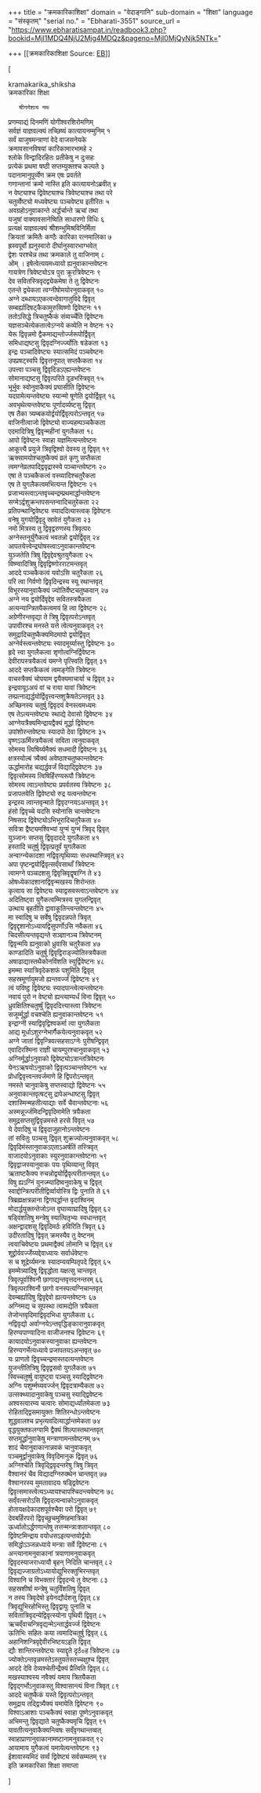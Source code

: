+++
title = "क्रमकारिकाशिक्षा"
domain = "वेदाङ्गानि"
sub-domain = "शिक्षा"
language = "संस्कृतम्"
"serial no." = "Ebharati-3551"
source_url = "https://www.ebharatisampat.in/readbook3.php?bookid=MjI1MDQ4NjU2Mjg4MDQz&pageno=MjI0MjQyNjk5NTk="

+++
[[क्रमकारिकाशिक्षा	Source: [EB](https://www.ebharatisampat.in/readbook3.php?bookid=MjI1MDQ4NjU2Mjg4MDQz&pageno=MjI0MjQyNjk5NTk=)]]

\[



kramakarika_shiksha  
क्रमकारिका शिक्षा

       श्रीगणेशाय नमः  
प्रणम्याद्यं दिनमणिं योगीश्वरशिरोमणिम्  
सर्वज्ञं याज्ञवल्क्यं तच्छिष्यं कात्यायनम्मुनिम् १  
सर्वं याजुषमन्त्राणां वेदे वाजसनेयके  
क्रमावसानविषयां कारिकामारभामहे २  
श्लोके विन्द्वादिरहितः प्रतीकेषु न दुःसहः  
प्रत्येकं प्रथमा षष्ठी सप्तम्युक्तश्च कल्पते ३  
पदानामानुपूर्व्येण क्रम एषः प्रवर्तते  
गणान्तानां क्रमो नास्ति इति कात्यायनोऽब्रवीत् ४  
न वेष्ट्याश्च द्विवेष्ट्याश्च त्रिवेष्ट्याश्च तथा परे  
चतुर्व्वेष्ट्यो मध्यवेष्ट्यः पञ्चवेष्ट्य इतीरितः ५  
अवग्रहोऽनुवाकान्ते अर्द्धर्चान्ते ऋचां तथा  
यजुषां वाक्यावसानेष्विति साधारणो विधिः ६  
प्रत्यक्षं याज्ञवल्क्यं श्रीशम्भुमिश्रविनिर्मिता  
क्रियतां क्रमितैः कण्ठैः कारिका रत्नमालिका ७  
ह्रस्वपूर्वो ह्यनुस्वारो दीर्घानुस्वारभाग्भवेत्  
द्वेशः परश्चेन्न तथा क्रमकाले तु वाजिनाम् ८  
ओम् । इषेत्वेत्ययमध्यायो ह्यनुवाकान्तवेष्टनः  
गायत्रेण त्रिवेष्ट्योऽत्र पुरा क्रूरत्रिवेष्टनः ९  
देव सवितस्त्रिवृदद्व्येकमेषा ते तु द्विवेष्टनः  
एतन्ते द्व्येकता त्वग्नीषोमयोरनुवाकवृत् १०  
अग्ने दब्धायऽएकत्वन्देवागातुविदे द्विवृत्  
सम्बर्ह्यादिषट्कैकामुरुव्विष्णो द्विवेष्टनः ११  
ततोऽसिद्धे त्रिचतुष्कैकं संव्वर्च्चेति द्विवेष्टनः  
यज्ञसञ्चेत्येकतात्वेऽग्नये कव्येति न वेष्टनः १२  
येरू द्विवृन्नमो द्वैकमाद्यन्तोर्ज्जरूपोर्द्विवृत्  
समिधाद्यष्टसु द्विवृदग्निर्ज्ज्योतिः षडेकता १३  
इन्द्रः पञ्चादिवेष्ट्यः स्यात्समिदं पञ्चवेष्टनः  
उपप्रषट्स्वपि द्विवृत्तनूपात् सप्तकैकता १४  
उपत्त्वा पञ्चसु द्विवृदिडऽएह्यन्तवेष्टनः  
सोमानाद्यष्टसु द्विवृत्परिते दूडभस्त्रिवृत् १५  
भूर्भुवः स्वोनुवाकैक्यं प्रघासीति द्विवेष्टनः  
यदग्रामेत्यन्तवेष्ट्यः स्यान्मो षूणेति द्वयोर्द्विवृत् १६  
अवभृथेत्यन्तवेष्ट्यः पूर्णादर्व्यष्टसु द्विवृत्  
एष तैका त्र्यम्बकयोर्द्वयोर्द्विवृत्परोऽन्तवृत् १७  
वाजिनीत्वाजो द्विवेष्ट्यो वाज्यहम्पञ्चकैकता  
एदमादित्रिषु द्विवृन्महीनां युगलैकता १८  
आपो द्विवेष्टनः स्वाहा यज्ञमित्यन्तवेष्टनः  
आकूत्त्यै प्रयुजे त्रिवृद्विश्वो देवस्य तु द्विवृत् १९  
ऋक्सामयोश्चतुष्कैक्यं व्रतं कृणु सप्तैकता  
त्वमग्नेव्रतपाद्द्विवृद्रास्स्वे पञ्चान्तवेष्टनः २०  
एषा ते पञ्चकैकत्वं वस्व्यादिश्चतुरैकता  
एष ते युगलैकत्वमभित्यन्त द्विवेष्टनः २१  
प्रजाभ्यस्त्वाऽन्तवृच्चन्द्रम्प्रथमार्द्धान्तवेष्टनः  
सग्मेऽर्द्वशुक्रन्तपसन्तन्वादिचतुरेकता २२  
प्रतिपन्थान्द्विवेष्ट्यः स्याददित्यास्त्वक् द्विवेष्टनः  
वनेषु युगयोर्द्विवृदु स्रावेतं युगैकता २३  
नमो मित्रस्य तु द्विवृद्वरुणस्य त्रिवृत्परः  
अग्नेस्तनूर्युंगैकत्वं भवतन्नो द्वयोर्द्विवृत् २४  
आपतयेत्त्वेन्द्रघोषस्त्वाऽनुवाकान्तवेष्टनः  
युञ्जतेति त्रिषु द्विवृद्देवश्रुतयुगैकता २५  
विष्ण्वादित्रिषु द्विवृद्विष्णोरराटमन्तवृत्  
आददे पञ्चकैकत्वं यवोऽसि चतुरैकता २६  
परि त्वा गिर्वणो द्विवृदिन्द्रस्य स्यू रथान्तवृत्  
विभूरस्यानुवाकैक्यं ज्योतिर्वेष्टचतुष्कवान् २७  
अग्ने नय द्वयोर्दिवृद्देव सवितस्त्रयैकता  
अत्यन्यान्त्रितयैकत्वमयं हि त्वा द्विवेष्टनः २८  
अग्रेणीरन्तवृद्या ते त्रिषु द्विवृत्परोऽन्तवृत्  
उपावीरश्च मनस्ते यत्ते त्वेत्यनुवाकवृत् २९  
समुद्रादिचतुष्कैक्यमिदमापो द्वयोर्द्विवृत्  
अग्नेर्वस्त्वन्तवेष्ट्यः स्यादमूर्य्यास्तु द्विवेष्टनः ३०  
हृदे त्त्वा युगलैकत्वा शृणोत्वग्निर्द्विवेष्टनः  
देवीरापस्त्रयैकत्वं यमग्ने पृत्स्विति द्विवृत् ३१  
आददे सप्तकैकत्वं त्वमङ्गेति त्रिवेष्टनः  
वाचस्त्रैक्यं चोपयाम द्वयैक्यमाचार्या च द्विवृत् ३२  
इन्द्रवायूऽअयं वां च राया यावां त्रिवेष्टनः  
तम्प्रत्नाद्यर्द्धयोर्द्विवृत्त्वन्तशुक्रैषतेऽन्तवृत् ३३  
अच्छिनस्य चतुर्षु द्विवृदयं वेनस्त्वमध्यमः  
एष तेऽत्यन्तवेष्ट्यः स्थाद्ये देवासो द्विवेष्टनः ३४  
आग्नेयत्रैक्यमिन्द्रायद्वैक्यं मूर्द्धा द्विवेष्टनः  
उपांशोरन्तवेष्ट्यः स्यादपो देवा द्विवेष्टनः ३५  
वृष्णऽऊर्मिस्त्रयैकत्वं सविता त्वनुवाकवृत्  
सोमस्य त्विषिर्य्यमैक्यं सधमादी द्विवेष्टनः ३६  
क्षत्रस्योल्बं त्र्यैक्यं अवेष्ठाश्चतुष्कान्तवेष्टनः  
ऊर्द्धामारोह चद्यर्द्धवर्जं विद्याद्द्विवेष्टनः ३७  
द्विवृत्सोमस्य त्विषिर्हिरण्यरूपौ त्रिवेष्टनः  
सोमस्य त्वाऽन्तवेष्ट्यः प्रपर्वतस्य त्रिवेष्टनः ३८  
प्रजापतयेति द्विवेष्ट्यो रुद्र यत्वन्तवेष्टनः  
इन्द्रस्य त्वान्तवृन्माते द्विवृदग्नयऽअन्तवृत् ३९  
हंसो द्विवृच्चे यदसि स्योनासि चान्तवेष्टनः  
निषसाद द्विवेष्ट्योऽभिभूरादिचतुरैकता ४०  
सवित्रा द्वैष्ट्यमश्विभ्यां युग्मं युग्मं त्रिवृद् द्विवृत्  
युञ्जानः सप्तसु द्विवृदाददे युगलैकता ४१  
हस्तादि चतुर्षु द्विवृत्प्रतूर्वं युगलैकता  
अन्वाग्न्येकादशा नद्विवृत्पृथिव्याः सधस्थास्त्रिवृत् ४२  
अपा पृष्टन्द्वयोर्द्विवृत्सव्ँवसाथाँ त्रिवेष्टनः  
त्वामग्ने पञ्चदशसु द्विवृत्त्रिवृद्वृषाग्नि ते ४३  
ओषध्येकादशानाद्विवृन्मखस्य शिरोन्ततः  
कृत्वाय सा द्विवेष्ट्यः स्याद्वसवस्त्वाऽन्तवेष्टनः ४४  
अदितिष्ट्वा युगैकत्वम्मित्रस्य युगलन्द्विवृत्  
उत्थाय बृहतीति द्वावाकूतिन्त्वन्तवेष्टनः ४५  
मा स्वादिषु च सर्वेषु द्विवृदन्नपते त्रिवृत्  
द्विवृद्दृशानोऽध्यायद्विसुपर्णोऽसि नवैकता ४६  
चिदसीत्यन्तवृद्यन्ते सञ्ज्ञानञ्च त्रिवेष्टनम्  
द्विवृन्मयि ह्यनुवाको ध्रुवासि चतुरैकता ४७  
काण्डादिति चतुर्षु द्विवृद्विराड्ज्योतिस्त्रयैकता  
अषाढाद्यास्तथैकोनविंशति स्युर्द्विवेष्टनः ४८  
इमम्मा स्यात्रिवृदेकशफं पशुमिति द्विवृत्  
सहस्रमूर्णायुमजो ह्यन्तवर्ज्जं द्विवेष्टनः ४९  
त्वं यविष्ट्ठ द्विवेष्ट्यः स्यादपान्त्वेत्यन्तवेष्टनः  
नवायं पुरो न वेष्ट्यो ह्यन्त्याम्यर्धं विना द्विवृत् ५०  
ध्रुवक्षितिश्चतुर्ष्षुं द्विवृददित्त्यास्त्वा त्रिवेष्टनः  
सजूर्म्मूर्द्धा वचश्चेति ह्यनुवाकान्तवेष्टनः ५१  
इन्द्राग्नी स्याद्विवृद्विश्वकर्मा त्वा युगलैकता  
आद्य मूर्धाऽशुरग्नेभार्गैकयेत्यनुवाकवृत् ५२  
अग्ने जातां द्विवृन्त्रिवत्सहसाऽग्नेः पुरीषन्द्विवृत्  
एवादिरश्मिना राज्ञी चायम्पुरश्चानुवाकवृत् ५३  
अग्निर्मूर्द्धाऽनुवाको द्विवेष्ट्योऽत्रान्तत्रिवेष्टनः  
येनऽऋषयोऽनुवाको द्विवृत्पञ्चान्तवेष्टनः ५४  
प्रोधद्विवृत्त्वन्तवर्जमाणे हि द्विपरोऽन्तवृत्  
नमस्ते चानुवाकेषु सप्तस्वाद्यो द्विवेष्टनः ५५  
अनुवाकान्तवृत्षट्सु द्रापेअन्धाष्टसु द्विवृत्  
दशास्मिन्महतीत्याद्याः सर्वे चैवान्तवेष्टनाः ५६  
अस्मन्नूर्ज्जमिदन्द्विवृदिमामेति त्रयैकता  
समुद्रसप्तसुद्विवृन्नमस्ते हरसे विवृत् ५७  
ये देवादिषु च द्विवृदाजुहानोऽन्तवेष्टनः  
तां सवितुः पञ्चसु द्विवृत् शुक्रज्योत्यनुवाकवृत् ५८  
द्विवृदिमंस्तानुवाकऽएताऽअर्षतिं तत्त्त्रिवृत्  
वाजादयोऽनुवाकाः स्युरनुवाकान्तवेष्टनाः ५९  
द्विवृद्वाजस्यानुवाकः पयः पृथिव्यान्तु विवृत्  
ऋताष्टकैक्य रुचन्नोद्वयोर्द्विवृत्परीतान्तवृत् ६०  
विषु ह्यऽग्निं युनज्म्यादिष्वनुवाकेषु च द्विवृत्  
स्वाद्दोन्त्रित्परीतीद्विर्व्वायोस्त्रि द्विः पुनाति ते ६१  
त्रिब्रह्मक्षत्रन्नाना द्विगघर्द्धान्त वृदाश्विनम्  
मोदार्द्धयुक्तन्तेजोऽन्त वृघाव्याघ्रादिषु द्विवृत् ६२  
षड्विंशतिषु मन्त्रेषु स्यात्पितृभ्यः स्वधान्तवृत्  
अक्षन्द्वादशसु द्विवृदिमर्ठः हविरिति त्रिवृत् ६३  
उदीरतादिषु द्विवृत् क्रमस्यैव तु वेष्टनम्  
त्वयाचिवेष्टयः प्रथमाद्वैक्यं लोमानि च द्विवृत् ६४  
शूद्द्रोर्ववर्ज्जेय्यद्देवाध्यायः सर्वार्धवेष्टनः  
स च शूद्रेर्य्यमन्त्रः स्यादम्ययम्पितृपदे द्विवृत् ६५  
इमम्मेत्र्यादिषु द्विवृद्धोता यक्षत्सु चान्तवृत्  
त्रिवृत्पूर्वाश्विनौ छागाद्यन्तवृत्तदनन्तरम् ६६  
त्रिवृत्पराश्विनौ छागो वनस्पत्यग्निचान्तवृत्  
देवम्बर्ह्यादिषु द्विवृद्देवो ह्यत्यन्तवेष्टनः ६७  
अग्निमद्य च सूपस्था त्वामद्येति त्रयैकता  
तेजोन्तवृदिमाद्विवृदभिधा युगलैकता ६८  
नद्विवृद्यो अर्वाग्नयेऽन्तवृद्धिङ्कारानुवाकवृत्  
हिरण्यपाण्यादिना वाजीजनश्च द्विवेष्टनः ६९  
कायादयोऽनुवाकस्यानुवाका ह्यन्तवेष्टनः  
हिरण्यगर्भेत्यध्याये प्रजापतयऽअन्तवृत् ७०  
यः प्राणतो द्विवृच्चन्द्रमास्तदत्यन्तवेष्टनः  
युजन्तीतित्रिषु द्विवृद्वसवो युगलैकता ७१  
स्विच्चतुर्ष्षु वायुष्ट्वा पञ्चसु स्याद्द्विवेष्टनः  
अग्निः पशुर्म्मघ्यवर्ज्जन् द्विवृदत्राम्यैकता ७२  
उत्सक्थ्यादानुवाकेषु पञ्चसु स्याद्द्विवेष्टनः  
अश्वस्त्वारम्य चत्वारः सोमाद्यर्ध्यांतमेकता ७३  
रोहिताद्द्विसमायुक्तः शितिरन्धोऽन्तवेष्टनः  
शुद्धवालश्च प्रभृत्यवदित्यार्द्धान्तमेकता ७४  
वृद्धयुक्तफलग्वामि द्वैक्यं शिल्पास्तथान्तवृत्  
सप्तमूर्द्धानुवाकेषु मन्त्राणामन्तवेष्टनम् ७५  
शादं चैवानुवाकानान्नवकं चानुवाकवृत्  
पञ्चमूर्द्वानुवाकेषु विवृदिमानुक द्विवृत् ७६  
अग्निश्चेति त्रिवृद्द्विवृदन्तरेषु त्रिषु त्रिवृत्  
वैश्वानरं चैव विद्यादग्निरुक्थेन चान्तवृत् ७७  
वैश्वानरस्य मुमतावादयः षड्द्विवेष्टनः  
द्विवृत्समास्त्वेत्यऽध्यायश्चापश्चिदन्त्यवेष्टनः ७८  
सव्ँवत्सरोऽसि द्विवृदत्यन्वाकोऽनुवाकवृत्  
होतायक्षदेकादशपूर्वश्चैवा परो द्विवृत् ७९  
देवबर्हिरपरो द्विवृच्छुचमुष्णिहमात्रिका  
ऊर्ध्वातोऽर्द्धगणान्तेषु तत्तन्मन्त्राःशतान्तवृत् ८०  
द्विवेष्टमिन्द्राय वयोधसऽइत्यन्तयोर्द्वयोः  
समिद्धोऽञ्जन्नध्याये मन्त्राः सर्वे द्विवेष्टनाः ८१  
अन्त्यानामनुवाकानां त्रयाणामनुवाकवृत्  
द्विवृदस्याजराध्यायौ बृहन् निदिति चान्तवृत् ८२  
द्विवृद्यज्जाग्रतोऽध्यायोद्युभिरक्तुभिरन्तवृत्  
विश्वानि च विभक्तारं द्विवृदन्ये तु वेष्टनाः ८३  
सहस्रशीर्षा मन्त्रेषु चतुर्विंशतिषु द्विवृत्  
न तस्य त्रिवृदेषो इयेनद्यौर्दशसु द्विवृत् ८४  
त्रिवृद्युभिरहोभिस्तु द्विवृद्वायुः पुनाति च  
सवितात्रिवृदन्येद्विवृत्स्योना पृथिवी द्विवृत् ८५  
ऋचव्ँवाचन्त्रिवृद्यन्मेऽन्तार्द्धवर्ज्ज द्विवेष्टनः  
ऊतिभिः सहितः कया त्वमादिचतुर्षु द्विवृत् ८६  
अहानिशन्त्रिवृद्देवीरभिष्टयऽइति द्विवृत्  
द्यौः शान्तिरन्तवेष्ट्यः स्याद्दॄते दृर्ठ०ह त्रिवेष्टनः ८७  
ज्योक्तेऽन्तवृन्नमस्तेऽस्तुयतस्तच्चक्षुश्च द्विवृत्  
आददे देवि देव्यश्चेतीन्द्रैक्यं प्रैत्विति द्विवृत् ८८  
मखस्याश्वस्य नवैक्यं यमाय त्रितयैकता  
द्विवृद्गर्भोऽनुवाकस्तु विश्वासान्त्यं विना त्रिवृत् ८९  
आददे चतुष्कैकं यस्ते द्विवृत्परोऽन्तवृत्  
समुद्राय तद्द्वित्र्यैक्यं यमायेति द्विवेष्टनः ९०  
विश्वाऽआशाः पञ्चकैक्यं स्वाहा पूष्णेऽनुवाकवृत्  
अभिमन्तु द्विवृद्याते चतुष्कैक्यमृचि द्विवृत् ९१  
यावतीत्यनुवाकैक्यन्त्विषः सव्ँवृगथान्तव्वत्  
स्वाहाप्राणानुवाकानामष्टानामनुवाकवत् ९२  
आयामाय युगैकत्वं यमायेत्यन्तवेष्टनः ९३  
ईशावास्यमिदं सर्व्वं द्विवेष्ट्यं सर्वसम्मतम् ९४  
       इति क्रमकारिका शिक्षा समाप्ता


\]
